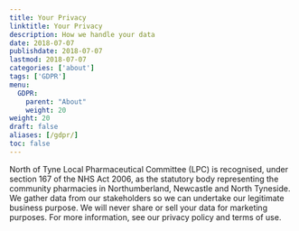 ```yaml
---
title: Your Privacy
linktitle: Your Privacy
description: How we handle your data
date: 2018-07-07
publishdate: 2018-07-07
lastmod: 2018-07-07
categories: ['about']
tags: ['GDPR']
menu:
  GDPR:
    parent: "About"
    weight: 20
weight: 20
draft: false
aliases: [/gdpr/]
toc: false
---
```


North of Tyne Local Pharmaceutical Committee (LPC) is recognised, under section 167 of the NHS Act 2006, as the statutory body 
representing the community pharmacies in Northumberland, Newcastle and North Tyneside.  We gather data from our stakeholders so we 
can undertake our legitimate business purpose.  We will never share or sell your data for marketing purposes.
For more information, see our privacy policy and terms of use.
